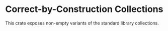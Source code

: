 # Correct-by-Construction Collections

This crate exposes non-empty variants of the standard library collections.
